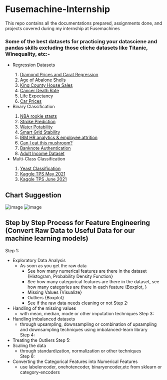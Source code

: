 # Fusemachine-Internship
This repo contains all the documentations prepared, assignments done, and projects covered during my internship at Fusemachines

### Some of the best datasets for practicing your datasciene and pandas skills excluding those cliche datasets like Titanic, Winequality, etc:-
<ul>
  <li>Regression Datasets</li>
  <ol>
    <li><a href='https://www.kaggle.com/shivam2503/diamonds'>Diamond Prices and Carat Regression</a></li>
    <li><a href='https://www.kaggle.com/rodolfomendes/abalone-dataset'>Age of Abalone Shells</a></li>
    <li><a href='https://www.kaggle.com/harlfoxem/housesalesprediction'>King County House Sales</a></li>
    <li><a href='https://data.world/nrippner/ols-regression-challenge'>Cancer Death Rate</a></li>
    <li><a href='https://www.kaggle.com/kumarajarshi/life-expectancy-who/'>Life Expectancy</a></li>
    <li><a href='https://www.kaggle.com/nehalbirla/vehicle-dataset-from-cardekho?ref=hackernoon.com&select=Car+details+v3.csv'>Car Prices</a></li>
  </ol>
  <li>Binary Classification</li>
  <ol>
    <li><a href='https://data.world/exercises/logistic-regression-exercise-1'>NBA rookie stasts</a></li>
    <li><a href='https://www.kaggle.com/fedesoriano/stroke-prediction-dataset'>Stroke Prediction</a></li>
    <li><a href='https://www.kaggle.com/adityakadiwal/water-potability'>Water Potability</a></li>
    <li><a href='https://www.kaggle.com/pcbreviglieri/smart-grid-stability'>Smart Grid Stability</a></li>
    <li><a href='https://www.kaggle.com/pavansubhasht/ibm-hr-analytics-attrition-dataset'>IBM HR analytics & employee attrition</a></li>
    <li><a href='https://www.kaggle.com/uciml/mushroom-classification'>Can I eat this mushroom?</a></li>
    <li><a href='https://www.kaggle.com/ritesaluja/bank-note-authentication-uci-data'>Banknote Authentication</a></li>
    <li><a href='https://www.kaggle.com/wenruliu/adult-income-dataset'>Adult Income Dataset</a></li>
  </ol>
  
  <li>Multi-Class Classification</li>
  <ol>
    <li><a href='https://www.openml.org/d/181'>Yeast Classification</a></li>
    <li><a href='https://www.kaggle.com/nehalbirla/vehicle-dataset-from-cardekho?ref=hackernoon.com&select=Car+details+v3.csv'>Kaggle TPS May 2021</a></li>
    <li><a href='https://www.kaggle.com/c/tabular-playground-series-jun-2021/data?select=train.csv'>Kaggle TPS June 2021</a></li>
  </ol>
  
</ul>

## Chart Suggestion
![image](https://user-images.githubusercontent.com/26330512/149336542-9eeb80a9-24be-4d24-b724-2b05480a6975.png)
![image](https://user-images.githubusercontent.com/26330512/149336627-fd79a7dc-1fe8-47e1-8d92-54d60f349131.png)


## Step by Step Process for Feature Engineering (Convert Raw Data to Useful Data for our machine learning models)
Step 1: 
  - Exploratory Data Analysis
    - As soon as you get the raw data
      - See how many numerical features are there in the dataset {Histogram, Probability Density Function}
      - See how many categorical features are there in the dataset, see how many categories are there in each feature {Boxplot, }
      - Missing Values {Visualize}
      - Outliers {Boxplot}
      - See if the raw data needs cleaning or not
Step 2:
  - Handling of the missing values 
    - with mean, median, mode or other imputation techniques
Step 3:
  - Handling imbalanced datasets
    - through upsampling, downsampling or combination of upsampling and downsampling techniques using imbalanced-learn library  
Step 4:
  - Treating the Outliers
Step 5: 
  - Scaling the data 
    - through standardization, normalization or other techniques  
Step 6:
  - Converting the Categorical Features into Numerical Features
    - use labelencoder, onehotencoder, binaryencoder,etc from sklearn or category-encoders 
 
